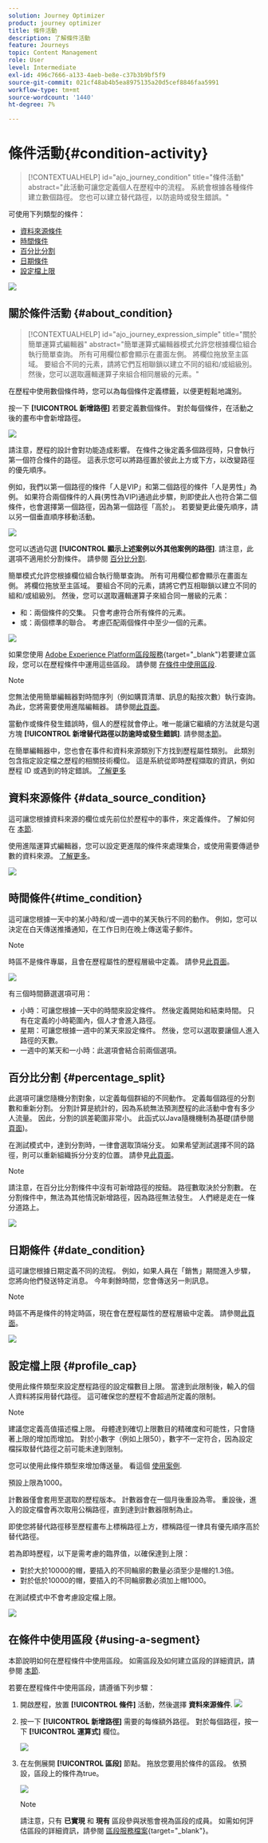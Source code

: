 ```yaml
---
solution: Journey Optimizer
product: journey optimizer
title: 條件活動
description: 了解條件活動
feature: Journeys
topic: Content Management
role: User
level: Intermediate
exl-id: 496c7666-a133-4aeb-be8e-c37b3b9bf5f9
source-git-commit: 021cf48ab4b5ea8975135a20d5cef8846faa5991
workflow-type: tm+mt
source-wordcount: '1440'
ht-degree: 7%

---
```


# 條件活動{#condition-activity}

>[!CONTEXTUALHELP]
>id="ajo_journey_condition"
>title="條件活動"
>abstract="此活動可讓您定義個人在歷程中的流程。 系統會根據各種條件建立數個路徑。 您也可以建立替代路徑，以防逾時或發生錯誤。"

可使用下列類型的條件：

* [資料來源條件](#data_source_condition)
* [時間條件](#time_condition)
* [百分比分割](#percentage_split)
* [日期條件](#date_condition)
* [設定檔上限](#profile_cap)

![](assets/journey49.png)

## 關於條件活動 {#about_condition}

>[!CONTEXTUALHELP]
>id="ajo_journey_expression_simple"
>title="關於簡單運算式編輯器"
>abstract="簡單運算式編輯器模式允許您根據欄位組合執行簡單查詢。 所有可用欄位都會顯示在畫面左側。 將欄位拖放至主區域。 要組合不同的元素，請將它們互相聯鎖以建立不同的組和/或組級別。 然後，您可以選取邏輯運算子來組合相同層級的元素。"

在歷程中使用數個條件時，您可以為每個條件定義標籤，以便更輕鬆地識別。

按一下 **[!UICONTROL 新增路徑]** 若要定義數個條件。 對於每個條件，在活動之後的畫布中會新增路徑。

![](assets/journey47.png)

請注意，歷程的設計會對功能造成影響。 在條件之後定義多個路徑時，只會執行第一個符合條件的路徑。 這表示您可以將路徑置於彼此上方或下方，以改變路徑的優先順序。

例如，我們以第一個路徑的條件「人是VIP」和第二個路徑的條件「人是男性」為例。 如果符合兩個條件的人員(男性為VIP)通過此步驟，則即使此人也符合第二個條件，也會選擇第一個路徑，因為第一個路徑「高於」。 若要變更此優先順序，請以另一個垂直順序移動活動。

![](assets/journey48.png)

您可以透過勾選 **[!UICONTROL 顯示上述案例以外其他案例的路徑]**. 請注意，此選項不適用於分割條件。 請參閱 [百分比分割](#percentage_split).

簡單模式允許您根據欄位組合執行簡單查詢。 所有可用欄位都會顯示在畫面左側。 將欄位拖放至主區域。 要組合不同的元素，請將它們互相聯鎖以建立不同的組和/或組級別。 然後，您可以選取邏輯運算子來組合同一層級的元素：

* 和：兩個條件的交集。 只會考慮符合所有條件的元素。
* 或：兩個標準的聯合。 考慮匹配兩個條件中至少一個的元素。

![](assets/journey64.png)

如果您使用 [Adobe Experience Platform區段服務](https://experienceleague.adobe.com/docs/experience-platform/segmentation/home.html){target=&quot;_blank&quot;}若要建立區段，您可以在歷程條件中運用這些區段。 請參閱 [在條件中使用區段](../building-journeys/condition-activity.md#using-a-segment).


>[!NOTE]
>
>您無法使用簡單編輯器對時間序列（例如購買清單、訊息的點按次數）執行查詢。 為此，您將需要使用進階編輯器。 請參閱[此頁面](expression/expressionadvanced.md)。

當動作或條件發生錯誤時，個人的歷程就會停止。唯一能讓它繼續的方法就是勾選方塊 **[!UICONTROL 新增替代路徑以防逾時或發生錯誤]**. 請參閱[本節](../building-journeys/using-the-journey-designer.md#paths)。

在簡單編輯器中，您也會在事件和資料來源類別下方找到歷程屬性類別。 此類別包含指定設定檔之歷程的相關技術欄位。 這是系統從即時歷程擷取的資訊，例如歷程 ID 或遇到的特定錯誤。 [了解更多](expression/journey-properties.md)

## 資料來源條件 {#data_source_condition}

這可讓您根據資料來源的欄位或先前位於歷程中的事件，來定義條件。 了解如何在 [本節](expression/expressionadvanced.md).

使用進階運算式編輯器，您可以設定更進階的條件來處理集合，或使用需要傳遞參數的資料來源。 [了解更多](../datasource/external-data-sources.md)。

![](assets/journey50.png)

## 時間條件{#time_condition}

這可讓您根據一天中的某小時和/或一週中的某天執行不同的動作。 例如，您可以決定在白天傳送推播通知，在工作日則在晚上傳送電子郵件。

>[!NOTE]
>
>時區不是條件專屬，且會在歷程屬性的歷程層級中定義。 請參見[此頁面](../building-journeys/timezone-management.md)。

![](assets/journey51.png)

有三個時間篩選選項可用：

* 小時：可讓您根據一天中的時間來設定條件。 然後定義開始和結束時間。 只有在定義的小時範圍內，個人才會進入路徑。
* 星期：可讓您根據一週中的某天來設定條件。 然後，您可以選取要讓個人進入路徑的天數。
* 一週中的某天和一小時：此選項會結合前兩個選項。

## 百分比分割 {#percentage_split}

此選項可讓您隨機分割對象，以定義每個群組的不同動作。 定義每個路徑的分割數和重新分割。 分割計算是統計的，因為系統無法預測歷程的此活動中會有多少人流量。 因此，分割的誤差範圍非常小。 此函式以Java隨機機制為基礎(請參閱 [頁面](https://docs.oracle.com/javase/7/docs/api/java/util/Random.html))。

在測試模式中，達到分割時，一律會選取頂端分支。 如果希望測試選擇不同的路徑，則可以重新組織拆分分支的位置。 請參見[此頁面](../building-journeys/testing-the-journey.md)。

>[!NOTE]
>
>請注意，在百分比分割條件中沒有可新增路徑的按鈕。 路徑數取決於分割數。 在分割條件中，無法為其他情況新增路徑，因為路徑無法發生。 人們總是走在一條分道路上。

![](assets/journey52.png)

## 日期條件 {#date_condition}

這可讓您根據日期定義不同的流程。 例如，如果人員在「銷售」期間進入步驟，您將向他們發送特定消息。 今年剩餘時間，您會傳送另一則訊息。

>[!NOTE]
>
>時區不再是條件的特定時區，現在會在歷程屬性的歷程層級中定義。 請參閱[此頁面](../building-journeys/timezone-management.md)。

![](assets/journey53.png)

## 設定檔上限 {#profile_cap}

使用此條件類型來設定歷程路徑的設定檔數目上限。 當達到此限制後，輸入的個人資料將採用替代路徑。 這可確保您的歷程不會超過所定義的限制。

>[!NOTE]
>
>建議您定義高值描述檔上限。 母體達到確切上限數目的精確度和可能性，只會隨著上限的增加而增加。 對於小數字（例如上限50），數字不一定符合，因為設定檔採取替代路徑之前可能未達到限制。

您可以使用此條件類型來增加傳送量。 看這個 [使用案例](ramp-up-deliveries-uc.md).

預設上限為1000。

計數器僅會套用至選取的歷程版本。 計數器會在一個月後重設為零。 重設後，進入的設定檔會再次取用公稱路徑，直到達到計數器限制為止。

即使您將替代路徑移至歷程畫布上標稱路徑上方，標稱路徑一律具有優先順序高於替代路徑。

若為即時歷程，以下是需考慮的臨界值，以確保達到上限：

* 對於大於10000的帽，要插入的不同輪廓的數量必須至少是帽的1.3倍。
* 對於低於10000的帽，要插入的不同輪廓數必須加上帽1000。

在測試模式中不會考慮設定檔上限。

![](assets/profile-cap-condition.png)

## 在條件中使用區段 {#using-a-segment}

本節說明如何在歷程條件中使用區段。 如需區段及如何建立區段的詳細資訊，請參閱 [本節](../segment/about-segments.md).

若要在歷程條件中使用區段，請遵循下列步驟：

1. 開啟歷程，放置 **[!UICONTROL 條件]** 活動，然後選擇 **資料來源條件**.
   ![](assets/journey47.png)

1. 按一下 **[!UICONTROL 新增路徑]** 需要的每條額外路徑。 對於每個路徑，按一下 **[!UICONTROL 運算式]** 欄位。

   ![](assets/segment3.png)

1. 在左側展開 **[!UICONTROL 區段]** 節點。 拖放您要用於條件的區段。 依預設，區段上的條件為true。

   ![](assets/segment4.png)

   >[!NOTE]
   >
   >請注意，只有 **已實現** 和 **現有** 區段參與狀態會視為區段的成員。 如需如何評估區段的詳細資訊，請參閱 [區段服務檔案](https://experienceleague.adobe.com/docs/experience-platform/segmentation/tutorials/evaluate-a-segment.html#interpret-segment-results){target=&quot;_blank&quot;}。
